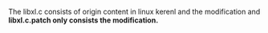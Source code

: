 The libxl.c consists of origin content in linux kerenl and the modification and  <strong> libxl.c.patch only consists the modification. </strong>
